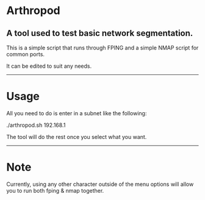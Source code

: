 # Arthropod

A  tool used to test basic network segmentation. 
------------------------------------------------

This is a simple script that runs through FPING and a simple NMAP script for common ports. 

It can be edited to suit any needs. 

------------------------------------------------

<h1> Usage </h1>

All you need to do is enter in a subnet like the following:

./arthropod.sh 192.168.1 

The tool will do the rest once you select what you want. 


------------------------------------------------

<h1> Note </h1>

Currently, using any other character outside of the menu options will allow you to run both fping & nmap together. 

